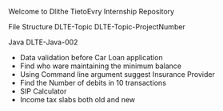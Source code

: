 Welcome to Dlithe TietoEvry Internship Repository

File Structure 
DLTE-Topic
  DLTE-Topic-ProjectNumber

Java
DLTE-Java-002
- Data validation before Car Loan application
- Find who ware maintaining the minimum balance
- Using Command line argument suggest Insurance Provider
- Find the Number of debits in 10 transactions
- SIP Calculator
- Income tax slabs both old and new

